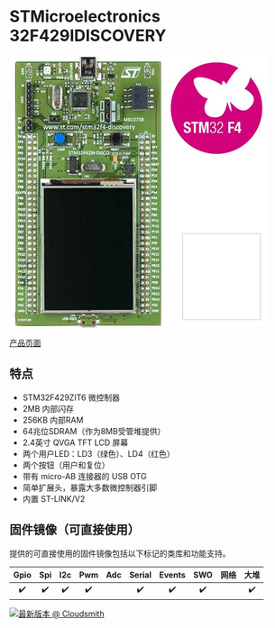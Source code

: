 # STMicroelectronics 32F429IDISCOVERY

![stm discovery](../../images/reference-targets/stm32f429i-disco.jpg)

[产品页面](http://www.st.com/en/evaluation-tools/32f429idiscovery.html)

## 特点

- STM32F429ZIT6 微控制器
- 2MB 内部闪存
- 256KB 内部RAM
- 64兆位SDRAM（作为8MB受管堆提供）
- 2.4英寸 QVGA TFT LCD 屏幕
- 两个用户LED：LD3（绿色）、LD4（红色）
- 两个按钮（用户和复位）
- 带有 micro-AB 连接器的 USB OTG
- 简单扩展头，暴露大多数微控制器引脚
- 内置 ST-LINK/V2

## 固件镜像（可直接使用）

提供的可直接使用的固件镜像包括以下标记的类库和功能支持。

| Gpio | Spi | I2c | Pwm | Adc | Serial | Events | SWO | 网络 | 大堆 |
|:---:|:---:|:---:|:---:|:---:|:---:|:---:|:---:|:---:|:---:|
| :heavy_check_mark: | :heavy_check_mark: | :heavy_check_mark: | :heavy_check_mark: | | :heavy_check_mark: | :heavy_check_mark: | :heavy_check_mark: | | :heavy_check_mark: |

[![最新版本 @ Cloudsmith](https://api-prd.cloudsmith.io/v1/badges/version/net-nanoframework/nanoframework-images/raw/ST_STM32F429I_DISCOVERY/latest/x/?render=true)](https://cloudsmith.io/~net-nanoframework/repos/nanoframework-images/packages/detail/raw/ST_STM32F429I_DISCOVERY/latest/)